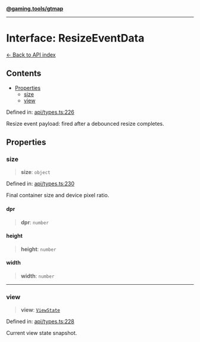 [**@gaming.tools/gtmap**](README.md)

***

# Interface: ResizeEventData

[← Back to API index](./README.md)

## Contents

- [Properties](#properties)
  - [size](#size)
  - [view](#view)

Defined in: [api/types.ts:226](https://github.com/gamingtools/gt-map/blob/02ad961dd733041f2c6c39034ee7c302a553f45a/packages/gtmap/src/api/types.ts#L226)

Resize event payload: fired after a debounced resize completes.

## Properties

### size

> **size**: `object`

Defined in: [api/types.ts:230](https://github.com/gamingtools/gt-map/blob/02ad961dd733041f2c6c39034ee7c302a553f45a/packages/gtmap/src/api/types.ts#L230)

Final container size and device pixel ratio.

#### dpr

> **dpr**: `number`

#### height

> **height**: `number`

#### width

> **width**: `number`

***

### view

> **view**: [`ViewState`](Interface.ViewState.md)

Defined in: [api/types.ts:228](https://github.com/gamingtools/gt-map/blob/02ad961dd733041f2c6c39034ee7c302a553f45a/packages/gtmap/src/api/types.ts#L228)

Current view state snapshot.
